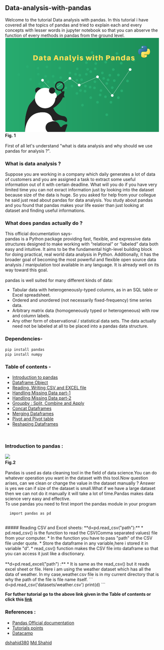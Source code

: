 ## Data-analysis-with-pandas
   Welcome to the tutorial Data analysis with pandas. In this tutorial i have covered all the topics of pandas and tried to explain each and every concepts with lesser words in jupyter notebook so that you can abserve the function of every methods in pandas from the ground level.<br>
   ![pandas for data analysis](pandas1.png)
                                                 <br>**Fig. 1** <br>
   <br>First of all let's understand "what is data analysis and why should we use pandas for analysis ?".
   
### What is data analysis ?
   Suppose you are working in a company which daily generates a lot of data of customers and you are assigned a task to extract some useful information out of it with certain deadline. What will you do if you have very limited time you can not exract information just by looking into the dataset because size of the data is huge. So you asked for help from your collegue he said just read about pandas for data analysis. You study about pandas and you found that pandas makes your life easier than just looking at dataset and finding useful informations.
### What does pandas actually do ?
   This official documentation says- <br>
   pandas is a Python package providing fast, flexible, and expressive data structures designed to make working with “relational” or “labeled” data both easy and intuitive. It aims to be the fundamental high-level building block for doing practical, real world data analysis in Python. Additionally, it has the broader goal of becoming the most powerful and flexible open source data analysis / manipulation tool available in any language. It is already well on its way toward this goal.
   <br>
   <br>
   pandas is well suited for many different kinds of data:
   * Tabular data with heterogeneously-typed columns, as in an SQL table or Excel spreadsheet.
   * Ordered and unordered (not necessarily fixed-frequency) time series data.
   * Arbitrary matrix data (homogeneously typed or heterogeneous) with row and column labels.
   * Any other form of observational / statistical data sets. The data actually need not be labeled at all to be placed into a pandas data structure.

### Dependencies-
   ```
   pip install pandas 
   pip install numpy
   ```
   
### Table of contents -
  * [Introduction to pandas](https://github.com/dshahid380/Data-analysis-with-pandas/blob/master/pandas_part1.ipynb)
  * [Dataframe Object](https://github.com/dshahid380/Data-analysis-with-pandas/blob/master/pandas_part2.ipynb)
  * [Reading, Writing CSV and EXCEL file](https://github.com/dshahid380/Data-analysis-with-pandas/blob/master/pandas_part3.ipynb)
  * [Handling Missing Data part-1](https://github.com/dshahid380/Data-analysis-with-pandas/blob/master/pandas_part4.ipynb)
  * [Handling Missing Data part-2](https://github.com/dshahid380/Data-analysis-with-pandas/blob/master/pandas_part5.ipynb)
  * [Groupby : Split, Combine and Apply](https://github.com/dshahid380/Data-analysis-with-pandas/blob/master/pandas_part6.ipynb)
  * [Concat Dataframes](https://github.com/dshahid380/Data-analysis-with-pandas/blob/master/pandas_part7.ipynb)
  * [Merging Dataframes](https://github.com/dshahid380/Data-analysis-with-pandas/blob/master/pandas_part8.ipynb)
  * [Pivot and Pivot table](https://github.com/dshahid380/Data-analysis-with-pandas/blob/master/pandas_part9.ipynb)
  * [Reshaping Dataframes](https://github.com/dshahid380/Data-analysis-with-pandas/blob/master/pandas_part10.ipynb)
 <br>
  
### Introduction to pandas :
   ![](https://i1.wp.com/www.ugandaletsgotravel.com/holidays/wp-content/uploads/2018/04/holidays-panda-breeding-china-600x400.jpg)
   <br> **Fig.2** <br><br>
   Pandas is used as data cleaning tool in the field of data science.You can do whatever operation you want in the dataset with this tool.Now question arises, can we clean or change the value in the dataset manually ? Answer is yes we can if size of the dataset is small.What if we have a large dataset then we can not do it manually it will take a lot of time.Pandas makes data science very easy and effective.
   <br>
   To use pandas you need to first import the pandas module in your program
   ```
     import pandas as pd 
   ```
 <br>  
##### Reading CSV and Excel sheets:
 **d=pd.read_csv("path"):**
   * pd.read_csv() is the function to read the CSV(Comma separated values) file from your computer.
   * In the function you have to pass "path" of the CSV file under quote.
   * Store the dataframe in any variable,here i stored it in variable "d".
   * read_csv() function makes the CSV file into dataframe so that you can access it just like a disctionary. 
 <br> <br>
 **d=pd.read_excel("path") :**
   * It is same as the read_csv() but it reads excel sheet or file. Here i am using the weather dataset which has all the data of weather. In my case,weather.csv file is in my current directory that is why the path of the file is file name itself.
   ```
   d=pd.read_csv('datasets/weather.csv')
   print(d)
   ```
 <br>
 
  **For futher tutorial go to the above link given in the Table of contents or click this [link](https://github.com/dshahid380/Data-analysis-with-pandas)**
 
 

 
### References :
 * [Pandas Official documentation](https://pandas.pydata.org/pandas-docs/stable/tutorials.html)
 * [Tutorials points](https://www.tutorialspoint.com/python_pandas)
 * [Datacamp](https://www.datacamp.com/courses/pandas-foundations) 
 
 

<script defer src="https://use.fontawesome.com/releases/v5.6.3/js/all.js" integrity="sha384-EIHISlAOj4zgYieurP0SdoiBYfGJKkgWedPHH4jCzpCXLmzVsw1ouK59MuUtP4a1" crossorigin="anonymous"></script>   
<i class="fab fa-github"></i> [dshahid380](https://github.com/dshahid380)
<i class="fab fa-linkedin"></i>[Md Shahid](https://www.linkedin.com/in/dshahid380/)
